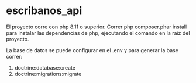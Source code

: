# escribanos_api

El proyecto corre con php 8.11 o superior. Correr php composer.phar install para instalar las dependencias de php, ejecutando el comando en la raiz del proyecto.

La base de datos se puede configurar en el .env y para generar la base correr:
1) doctrine:database:create
2) doctrine:migrations:migrate

